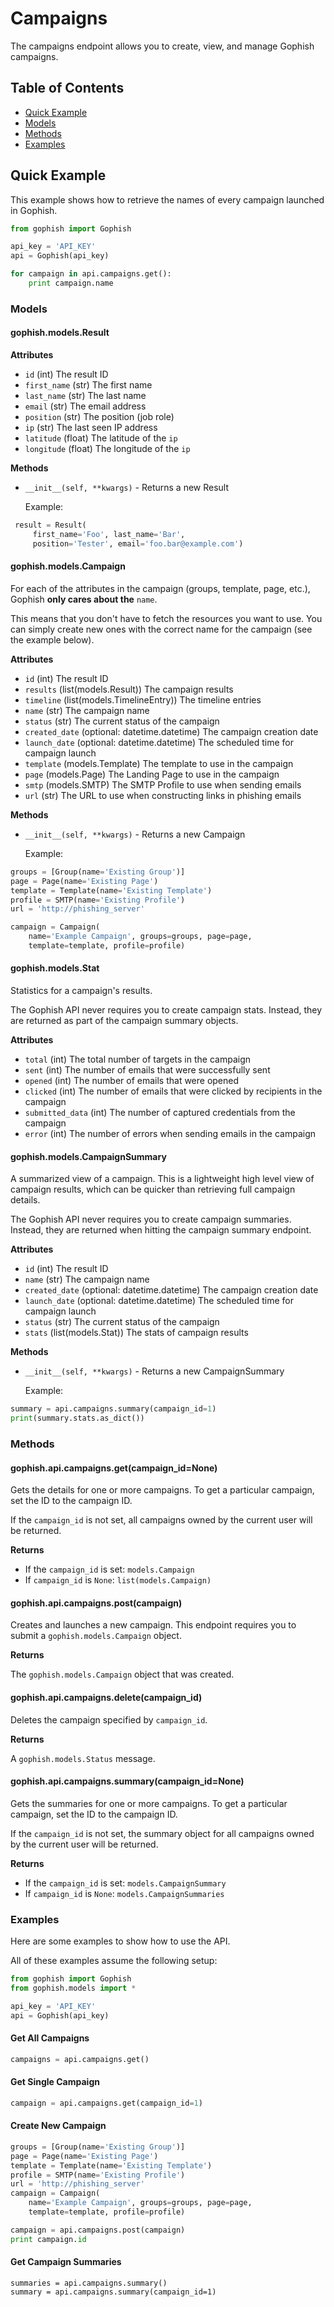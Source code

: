 # Campaigns

The campaigns endpoint allows you to create, view, and manage Gophish campaigns.

## Table of Contents

* [Quick Example](campaigns.md#quick-example)
* [Models](campaigns.md#models)
* [Methods](campaigns.md#methods)
* [Examples](campaigns.md#examples)

## Quick Example

This example shows how to retrieve the names of every campaign launched in Gophish.

```python
from gophish import Gophish

api_key = 'API_KEY'
api = Gophish(api_key)

for campaign in api.campaigns.get():
    print campaign.name
```

### Models

#### gophish.models.Result

**Attributes**

* `id` \(int\) The result ID
* `first_name` \(str\) The first name
* `last_name` \(str\) The last name
* `email` \(str\) The email address
* `position` \(str\) The position \(job role\)
* `ip` \(str\) The last seen IP address
* `latitude` \(float\) The latitude of the `ip`
* `longitude` \(float\) The longitude of the `ip`

**Methods**

* `__init__(self, **kwargs)` - Returns a new Result

  Example:

```python
 result = Result(
     first_name='Foo', last_name='Bar',
     position='Tester', email='foo.bar@example.com')
```

#### gophish.models.Campaign

For each of the attributes in the campaign \(groups, template, page, etc.\), Gophish **only cares about the** `name`.

This means that you don't have to fetch the resources you want to use. You can simply create new ones with the correct name for the campaign \(see the example below\).

**Attributes**

* `id` \(int\) The result ID
* `results` \(list\(models.Result\)\) The campaign results
* `timeline` \(list\(models.TimelineEntry\)\) The timeline entries
* `name` \(str\) The campaign name
* `status` \(str\) The current status of the campaign
* `created_date` \(optional: datetime.datetime\) The campaign creation date
* `launch_date` \(optional: datetime.datetime\) The scheduled time for campaign launch
* `template` \(models.Template\) The template to use in the campaign
* `page` \(models.Page\) The Landing Page to use in the campaign
* `smtp` \(models.SMTP\) The SMTP Profile to use when sending emails
* `url` \(str\) The URL to use when constructing links in phishing emails

**Methods**

* `__init__(self, **kwargs)` - Returns a new Campaign

  Example:

```python
groups = [Group(name='Existing Group')]
page = Page(name='Existing Page')
template = Template(name='Existing Template')
profile = SMTP(name='Existing Profile')
url = 'http://phishing_server'

campaign = Campaign(
    name='Example Campaign', groups=groups, page=page,
    template=template, profile=profile)
```

#### gophish.models.Stat

Statistics for a campaign's results.

The Gophish API never requires you to create campaign stats. Instead, they are returned as part of the campaign summary objects.

**Attributes**

* `total` \(int\) The total number of targets in the campaign
* `sent` \(int\) The number of emails that were successfully sent
* `opened` \(int\) The number of emails that were opened
* `clicked` \(int\) The number of emails that were clicked by recipients in the campaign
* `submitted_data` \(int\) The number of captured credentials from the campaign
* `error` \(int\) The number of errors when sending emails in the campaign

#### gophish.models.CampaignSummary

A summarized view of a campaign. This is a lightweight high level view of campaign results, which can be quicker than retrieving full campaign details.

The Gophish API never requires you to create campaign summaries. Instead, they are returned when hitting the campaign summary endpoint.

**Attributes**

* `id` \(int\) The result ID
* `name` \(str\) The campaign name
* `created_date` \(optional: datetime.datetime\) The campaign creation date
* `launch_date` \(optional: datetime.datetime\) The scheduled time for campaign launch
* `status` \(str\) The current status of the campaign
* `stats` \(list\(models.Stat\)\) The stats of campaign results

**Methods**

* `__init__(self, **kwargs)` - Returns a new CampaignSummary

  Example:

```python
summary = api.campaigns.summary(campaign_id=1)
print(summary.stats.as_dict())
```

### Methods

#### gophish.api.campaigns.get\(campaign\_id=None\)

Gets the details for one or more campaigns. To get a particular campaign, set the ID to the campaign ID.

If the `campaign_id` is not set, all campaigns owned by the current user will be returned.

**Returns**

* If the `campaign_id` is set: `models.Campaign`
* If `campaign_id` is `None`: `list(models.Campaign)`

#### gophish.api.campaigns.post\(campaign\)

Creates and launches a new campaign. This endpoint requires you to submit a `gophish.models.Campaign` object.

**Returns**

The `gophish.models.Campaign` object that was created.

#### gophish.api.campaigns.delete\(campaign\_id\)

Deletes the campaign specified by `campaign_id`.

**Returns**

A `gophish.models.Status` message.

#### gophish.api.campaigns.summary\(campaign\_id=None\)

Gets the summaries for one or more campaigns. To get a particular campaign, set the ID to the campaign ID.

If the `campaign_id` is not set, the summary object for all campaigns owned by the current user will be returned.

**Returns**

* If the `campaign_id` is set: `models.CampaignSummary`
* If `campaign_id` is `None`: `models.CampaignSummaries`

### Examples

Here are some examples to show how to use the API.

All of these examples assume the following setup:

```python
from gophish import Gophish
from gophish.models import *

api_key = 'API_KEY'
api = Gophish(api_key)
```

#### Get All Campaigns

```python
campaigns = api.campaigns.get()
```

#### Get Single Campaign

```python
campaign = api.campaigns.get(campaign_id=1)
```

#### Create New Campaign

```python
groups = [Group(name='Existing Group')]
page = Page(name='Existing Page')
template = Template(name='Existing Template')
profile = SMTP(name='Existing Profile')
url = 'http://phishing_server'
campaign = Campaign(
    name='Example Campaign', groups=groups, page=page,
    template=template, profile=profile)

campaign = api.campaigns.post(campaign)
print campaign.id
```

#### Get Campaign Summaries

```text
summaries = api.campaigns.summary()
summary = api.campaigns.summary(campaign_id=1)
```

